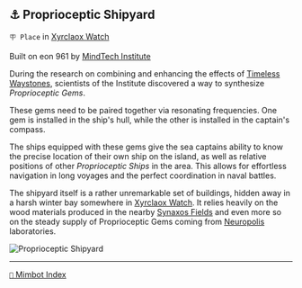 ## ⚓ Proprioceptic Shipyard

`🪧 Place` in [Xyrclaox Watch](<https://zeithalt.github.io/r/xyrclaox_watch.html>)

Built on eon 961 by [MindTech Institute](<https://zeithalt.github.io/r/mindtech_institute.html>)

During the research on combining and enhancing the effects of [Timeless Waystones](<https://zeithalt.github.io/r/timeless_waystone.html>), scientists of the Institute discovered a way to synthesize *Proprioceptic Gems*.

These gems need to be paired together via resonating frequencies. One gem is installed in the ship's hull, while the other is installed in the captain's compass.

The ships equipped with these gems give the sea captains ability to know the precise location of their own ship on the island, as well as relative positions of other _Proprioceptic Ships_ in the area. This allows for effortless navigation in long voyages and the perfect coordination in naval battles.

The shipyard itself is a rather unremarkable set of buildings, hidden away in a harsh winter bay somewhere in [Xyrclaox Watch](<https://zeithalt.github.io/r/xyrclaox_watch.html>). It relies heavily on the wood materials produced in the nearby [Synaxos Fields](<https://zeithalt.github.io/r/synaxos_fields.html>) and even more so on the steady supply of Proprioceptic Gems coming from [Neuropolis](<https://zeithalt.github.io/r/neuropolis.html>) laboratories.

![Proprioceptic Shipyard](https://zeithalt.github.io/r/i/proprioceptic_shipyard.png)

-----
[`📑` Mimbot Index](<https://zeithalt.github.io/r/#5fa0>)
<!---
keywords:  
aliases: 
-->